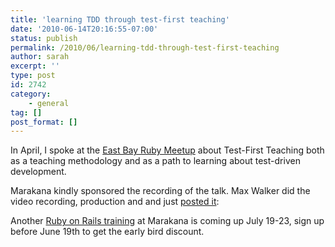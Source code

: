 ```yaml
---
title: 'learning TDD through test-first teaching'
date: '2010-06-14T20:16:55-07:00'
status: publish
permalink: /2010/06/learning-tdd-through-test-first-teaching
author: sarah
excerpt: ''
type: post
id: 2742
category:
    - general
tag: []
post_format: []
---
```

In April, I spoke at the [East Bay Ruby Meetup](http://www.meetup.com/EBRuby/calendar/12145157/?eventId=12145157&action=detail) about Test-First Teaching both as a teaching methodology and as a path to learning about test-driven development.

Marakana kindly sponsored the recording of the talk. Max Walker did the video recording, production and and just [posted it](http://marakana.com/forums/ruby/ruby_on_rails/134.html):

Another [Ruby on Rails training](http://marakana.com/training/ruby/ruby_on_rails.html?a=sarah) at Marakana is coming up July 19-23, sign up before June 19th to get the early bird discount.